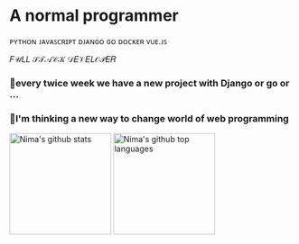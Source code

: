 # A normal programmer

ᴘʏᴛʜᴏɴ
ᴊᴀᴠᴀꜱᴄʀɪᴘᴛ
ᴅᴊᴀɴɢᴏ
ɢᴏ
ᴅᴏᴄᴋᴇʀ
ᴠᴜᴇ.ᴊꜱ

𝐹𝒰𝐿𝐿 𝒮𝒯𝒜𝒞𝒦 𝒟𝐸𝒱𝐸𝐿𝒪𝒫𝐸𝑅

<h3>🌃every twice week we have a new project with Django or go or ...</h3>
<h3>🤔I'm thinking a new way to change world of web programming</h3>

<img height="180em" src="https://github-readme-stats.vercel.app/api?username=NimaAram1&show_icons=true&theme=midnight-purple&count_private=true" alt="Nima's github stats" />
 <img height="180em" src="https://github-readme-stats.vercel.app/api/top-langs/?username=NimaAram1&theme=midnight-purple&layout=compact" alt="Nima's github top languages" />


